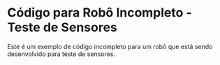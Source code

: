 # Código para Robô Incompleto - Teste de Sensores

Este é um exemplo de código incompleto para um robô que está sendo desenvolvido para teste de sensores. 

